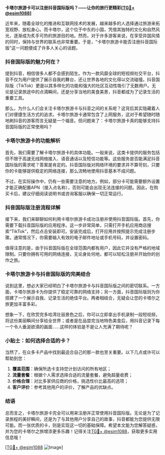 **卡塔尔旅游卡可以注册抖音国际版吗？——让你的旅行更精彩[[TG💪+ @esim1088](https://t.me/s/esim1088)]**

近年来，随着全球化的推进和互联网技术的发展，越来越多的人选择通过旅游来拓宽视野、放松身心。而卡塔尔，这个位于中东的小国，凭借其独特的文化和自然风光，逐渐成为炙手可热的旅游目的地。然而，对于许多游客来说，在享受异国风情的同时，保持与世界的联系也非常重要。于是，“卡塔尔旅游卡能否注册抖音国际版”这一问题便成了许多人关心的话题。

### 抖音国际版的魅力何在？

提到抖音，相信很多人都不会感到陌生。作为一款风靡全球的短视频社交平台，抖音不仅为用户提供了展示自我的舞台，还让世界各地的文化得以交流碰撞。抖音国际版（TikTok）更是以其多样化的功能和强大的社区互动性吸引了无数用户。无论是记录旅途中的点滴瞬间，还是分享当地的美食美景，抖音都成为了记录生活的重要工具。

那么，为什么人们会关注卡塔尔旅游卡与抖音之间的关系呢？这背后其实隐藏着人们对便捷生活方式的追求。卡塔尔旅游卡通常包含了上网服务，这对于希望随时随地刷抖音的游客而言无疑是一个福音。但问题来了：卡塔尔旅游卡真的能够支持抖音国际版的正常使用吗？

### 卡塔尔旅游卡的功能解析

首先，我们需要了解卡塔尔旅游卡的具体功能。一般来说，这类卡提供的服务包括但不限于高速无线网络接入、语音通话以及短信功能等。这些服务是否能满足抖音国际版的需求呢？答案是肯定的。抖音国际版对网络环境的要求并不算苛刻，只要你的卡能够提供稳定的网络连接，那么流畅地使用抖音基本不成问题。

不过，在实际操作中，仍有一些需要注意的地方。例如，部分卡可能需要额外设置才能正确配置APN（接入点名称），否则可能会出现无法连接的问题。因此，在购买卡后，建议仔细阅读说明书或咨询客服以确保一切正常运行。

### 抖音国际版注册流程详解

接下来，我们来聊聊如何利用卡塔尔旅游卡成功注册并使用抖音国际版。首先，你需要下载抖音国际版的应用程序。这一步非常简单，只需打开手机应用商店搜索“TikTok”，然后点击安装即可。安装完成后，打开应用并按照提示完成注册步骤。通常情况下，你需要输入有效的电子邮件地址或手机号码，并设置密码。

值得注意的是，由于抖音国际版在全球范围内都有用户，因此它并没有严格的地域限制。只要你拥有可用的网络连接，无论身处何地，都可以轻松注册并开始你的创作之旅。

### 卡塔尔旅游卡与抖音国际版的完美结合

说到这里，想必大家已经明白了卡塔尔旅游卡与抖音国际版之间的密切联系。一方面，卡塔尔旅游卡为你提供了稳定可靠的网络支持；另一方面，抖音国际版则为你搭建了一个展示自我、记录生活的绝佳平台。两者相结合，无疑会让您的卡塔尔之旅更加丰富多彩。

想象一下，在欣赏完多哈湾壮丽景色之后，你可以立即拿出手机录制一段短视频，将这份美丽瞬间分享给全世界；或者是在品尝完当地特色美食后，用抖音记录下每一个令人垂涎欲滴的画面……这样的体验是不是让人充满了期待呢？

### 小贴士：如何选择合适的卡？

当然了，在众多卡产品中找到最适合自己的那一款也至关重要。以下几点或许可以帮助到您：

1. **覆盖范围**：确保所选卡支持您计划访问的所有地区；
2. **流量套餐**：根据个人需求选择合适的流量套餐，避免超量收费；
3. **价格合理**：对比多家供应商的价格，挑选性价比最高的选项；
4. **客户评价**：参考其他用户的评价，了解产品的优缺点。

### 结语

总而言之，卡塔尔旅游卡完全可以用来注册并正常使用抖音国际版。无论是为了记录旅程的美好瞬间，还是为了与其他用户分享自己的故事，抖音都能为您提供无限可能。而一张优质的卡，则是实现这一切的基础保障。希望本文能为您解答疑惑，并为您的卡塔尔之旅增添更多乐趣！记得关注[TG💪+ @esim1088](https://t.me/s/esim1088)，获取更多实用信息哦！

[[TG💪+ @esim1088](https://t.me/s/esim1088) ![Image](https://i.postimg.cc/4NQfJmqS/Snipaste-2025-05-13-00-14-12.png)]